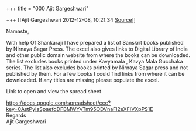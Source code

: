 +++
title = "000 Ajit Gargeshwari"

+++
[[Ajit Gargeshwari	2012-12-08, 10:21:34 [Source](https://groups.google.com/g/bvparishat/c/XuLpq7sYK4g)]]



Namaste,  
  
With help Of Shankaraji I have prepared a list of Sanskrit books published by Nirnaya Sagar Press. The excel also gives links to Digital Library of India and other public domain website from where the books can be downloaded. The list excludes books printed under Kavyamala , Kavya Mala Gucchaka series. The list also excludes books printed by Nirnaya Sagar press and not published by them. For a few books I could find links from where it can be downloaded. If any titles are missing please populate the excel.  
  
Link to open and view the spread sheet  
  
<https://docs.google.com/spreadsheet/ccc?key=0AstPyIaSpaefdDFBMWYyTm95ODVnaFl2eXFIVXpPS1E>  
Regards  
Ajit Gargeshwari  

  

